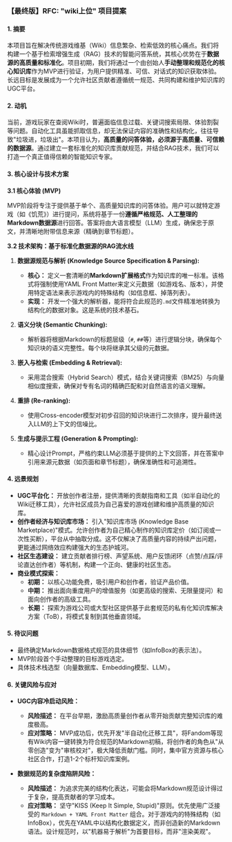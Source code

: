 ### **【最终版】RFC: "wiki上位" 项目提案**

#### **1. 摘要**

本项目旨在解决传统游戏维基（Wiki）信息繁杂、检索低效的核心痛点。我们将构建一个基于检索增强生成（RAG）技术的智能问答系统，其核心优势在于**数据源的高质量和标准化**。项目初期，我们将通过一个由创始人**手动整理和规范化的核心知识库**作为MVP进行验证，为用户提供精准、可信、对话式的知识获取体验。长远目标是发展成为一个允许社区贡献者遵循统一规范、共同构建和维护知识库的UGC平台。

#### **2. 动机**

当前，游戏玩家在查阅Wiki时，普遍面临信息过载、关键词搜索局限、体验割裂等问题。自动化工具虽能抓取信息，却无法保证内容的准确性和结构化，往往导致"垃圾进，垃圾出"。本项目认为，**高质量的问答体验，必须源于高质量、可信赖的数据源**。通过建立一套标准化的知识库贡献规范，并结合RAG技术，我们可以打造一个真正值得信赖的智能知识专家。

#### **3. 核心设计与技术方案**

**3.1 核心体验 (MVP)**

MVP阶段将专注于提供基于单个、高质量知识库的问答体验。用户可以就特定游戏（如《饥荒》）进行提问，系统将基于一份**遵循严格规范、人工整理的Markdown数据源**进行回答。答案将由大语言模型（LLM）生成，确保忠于原文，并清晰地附带信息来源（精确到章节标题）。

**3.2 技术架构：基于标准化数据源的RAG流水线**

1.  **数据源规范与解析 (Knowledge Source Specification & Parsing):**
    *   **核心：** 定义一套清晰的**Markdown扩展格式**作为知识库的唯一标准。该格式将强制使用YAML Front Matter来定义元数据（如游戏名、版本），并使用特定语法来表示游戏内的特殊结构（如信息框、掉落列表）。
    *   **实现：** 开发一个强大的解析器，能将符合此规范的`.md`文件精准地转换为结构化的数据对象。这是系统的技术基石。

2.  **语义分块 (Semantic Chunking):**
    *   解析器将根据Markdown的标题层级（`#`, `##`等）进行逻辑分块，确保每个知识块的语义完整性。每个块将继承其父级的元数据。

3.  **嵌入与检索 (Embedding & Retrieval):**
    *   采用混合搜索（Hybrid Search）模式，结合关键词搜索（BM25）与向量相似度搜索，确保对专有名词的精确匹配和对自然语言的语义理解。

4.  **重排 (Re-ranking):**
    *   使用Cross-encoder模型对初步召回的知识块进行二次排序，提升最终送入LLM的上下文的信噪比。

5.  **生成与提示工程 (Generation & Prompting):**
    *   精心设计Prompt，严格约束LLM必须基于提供的上下文回答，并在答案中引用来源元数据（如页面和章节标题），确保准确性和可追溯性。

#### **4. 远景规划**

-   **UGC平台化：** 开放创作者注册，提供清晰的贡献指南和工具（如半自动化的Wiki迁移工具），允许社区成员为自己喜爱的游戏创建和维护高质量的知识库。
-   **创作者经济与知识库市场：** 引入"知识库市场 (Knowledge Base Marketplace)"模式。允许创作者为自己精心制作的知识库定价（如订阅或一次性买断），平台从中抽取分成。这不仅解决了高质量内容的持续产出问题，更能通过网络效应构建强大的生态护城河。
-   **社区生态建设：** 建立贡献者排行榜、声望系统、用户反馈闭环（点赞/点踩/评论直达创作者）等机制，构建一个正向、健康的社区生态。
-   **商业模式探索：**
    -   **初期：** 以核心功能免费，吸引用户和创作者，验证产品价值。
    -   **中期：** 推出面向重度用户的增值服务（如更高级的搜索、无限量提问）和面向创作者的高级工具。
    -   **长期：** 探索为游戏公司或大型社区提供基于此套规范的私有化知识库解决方案（ToB），将模式复制到其他垂直领域。

#### **5. 待议问题**

-   最终确定Markdown数据格式规范的具体细节（如InfoBox的表示法）。
-   MVP阶段首个手动整理的目标游戏选定。
-   具体技术栈选型（向量数据库、Embedding模型、LLM）。

#### **6. 关键风险与应对**

-   **UGC内容冷启动风险：**
    -   **风险描述：** 在平台早期，激励高质量创作者从零开始贡献完整知识库的难度极高。
    -   **应对策略：** MVP成功后，优先开发"半自动化迁移工具"，将Fandom等现有Wiki内容一键转换为符合规范的Markdown初稿，将创作者的角色从"从零创造"变为"审核校对"，极大降低贡献门槛。同时，集中官方资源与核心社区合作，打造1-2个标杆知识库案例。

-   **数据规范的复杂度陷阱风险：**
    -   **风险描述：** 为追求完美的结构化表达，可能会将Markdown规范设计得过于复杂，提高贡献者的学习成本。
    -   **应对策略：** 坚守"KISS (Keep It Simple, Stupid)"原则。优先使用广泛接受的 `Markdown + YAML Front Matter` 组合。对于游戏内的特殊结构（如InfoBox），优先在YAML中以结构化数据定义，而非创造新的Markdown语法。设计规范时，以"机器易于解析"为首要目标，而非"渲染美观"。
